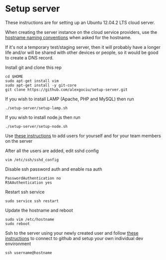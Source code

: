 Setup server
==============

These instructions are for setting up an Ubuntu 12.04.2 LTS cloud server.

When creating the server instance on the cloud service providers, use the [hostname naming conventions](docs/hostname-naming-conventions.md) when asked for the hostname.

If it's not a temporary test/staging server, then it will probably have a longer life and/or will be shared with other devices or people, so it would be good to create a DNS record.

Install git and clone this rep

```
cd $HOME
sudo apt-get install vim
sudo apt-get install -y git-core
git clone https://github.com/alexgociu/setup-server.git
```

If you wish to install LAMP (Apache, PHP and MySQL) then run

```
./setup-server/setup-lamp.sh
```

If you wish to install node.js then run

```
./setup-server/setup-node.sh
```

Use [these instructions](docs/add-user.md) to add users for yourself and for your team members on the server

After all the users are added, edit sshd config

```
vim /etc/ssh/sshd_config
```

Disable ssh password auth and enable rsa auth

```
PasswordAuthentication no
RSAAuthentication yes
```

Restart ssh service

```
sudo service ssh restart
```

Update the hostname and reboot

```
sudo vim /etc/hostname
sudo reboot
```

Ssh to the server using your newly created user and follow [these instructions](docs/setup-user.md) to connect to github and setup your own individual dev environment

```
ssh username@hostname
```
